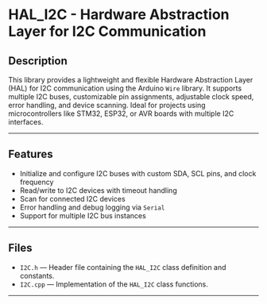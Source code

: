 # HAL_I2C - Hardware Abstraction Layer for I2C Communication

## Description

This library provides a lightweight and flexible Hardware Abstraction Layer (HAL) for I2C communication using the Arduino `Wire` library. It supports multiple I2C buses, customizable pin assignments, adjustable clock speed, error handling, and device scanning. Ideal for projects using microcontrollers like STM32, ESP32, or AVR boards with multiple I2C interfaces.

---

## Features

- Initialize and configure I2C buses with custom SDA, SCL pins, and clock frequency
- Read/write to I2C devices with timeout handling
- Scan for connected I2C devices
- Error handling and debug logging via `Serial`
- Support for multiple I2C bus instances

---

## Files

- `I2C.h` — Header file containing the `HAL_I2C` class definition and constants.
- `I2C.cpp` — Implementation of the `HAL_I2C` class functions.

---

